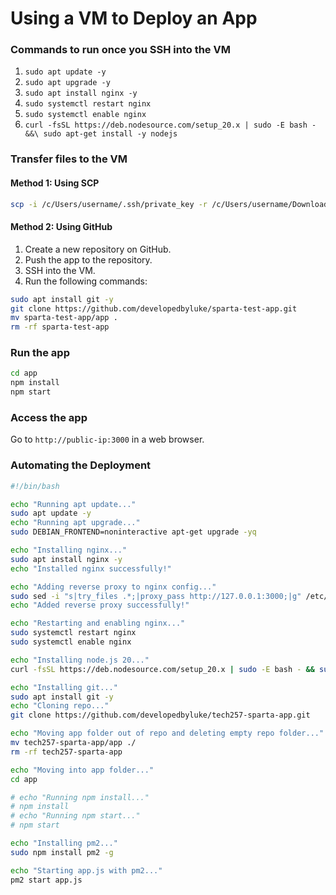 # Using a VM to Deploy an App

### Commands to run once you SSH into the VM

1. `sudo apt update -y`
2. `sudo apt upgrade -y`
3. `sudo apt install nginx -y`
4. `sudo systemctl restart nginx`
5. `sudo systemctl enable nginx`
6. `curl -fsSL https://deb.nodesource.com/setup_20.x | sudo -E bash - &&\ sudo apt-get install -y nodejs`

### Transfer files to the VM

#### Method 1: Using SCP

```bash
scp -i /c/Users/username/.ssh/private_key -r /c/Users/username/Downloads/app username@public-ip:/path/to/save
```

#### Method 2: Using GitHub

1. Create a new repository on GitHub.
2. Push the app to the repository.
3. SSH into the VM.
4. Run the following commands:

```bash
sudo apt install git -y
git clone https://github.com/developedbyluke/sparta-test-app.git
mv sparta-test-app/app .
rm -rf sparta-test-app
```

### Run the app

```bash
cd app
npm install
npm start
```

### Access the app

Go to `http://public-ip:3000` in a web browser.

### Automating the Deployment

```bash
#!/bin/bash

echo "Running apt update..."
sudo apt update -y
echo "Running apt upgrade..."
sudo DEBIAN_FRONTEND=noninteractive apt-get upgrade -yq

echo "Installing nginx..."
sudo apt install nginx -y
echo "Installed nginx successfully!"

echo "Adding reverse proxy to nginx config..."
sudo sed -i "s|try_files .*;|proxy_pass http://127.0.0.1:3000;|g" /etc/nginx/sites-available/default
echo "Added reverse proxy successfully!"

echo "Restarting and enabling nginx..."
sudo systemctl restart nginx
sudo systemctl enable nginx

echo "Installing node.js 20..."
curl -fsSL https://deb.nodesource.com/setup_20.x | sudo -E bash - && sudo apt-get install -y nodejs

echo "Installing git..."
sudo apt install git -y
echo "Cloning repo..."
git clone https://github.com/developedbyluke/tech257-sparta-app.git

echo "Moving app folder out of repo and deleting empty repo folder..."
mv tech257-sparta-app/app ./
rm -rf tech257-sparta-app

echo "Moving into app folder..."
cd app

# echo "Running npm install..."
# npm install
# echo "Running npm start..."
# npm start

echo "Installing pm2..."
sudo npm install pm2 -g

echo "Starting app.js with pm2..."
pm2 start app.js

```
